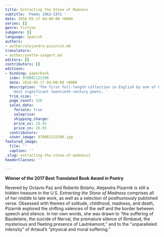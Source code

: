 ```yaml
---
title: Extracting the Stone of Madness
subtitle: 'Poems 1962–1972 '
date: 2016-05-17 04:00:00 +0000
series: []
genre: Fiction
subgenre: []
language: Spanish
authors:
- author/alejandra-pizarnik.md
translators:
- author/yvette-siegert.md
editors: []
contributors: []
editions:
- binding: paperback
  isbn: 978081122396
  date: 2016-05-17 04:00:00 +0000
  description: 'The first full-length collection in English by one of Latin America''s
    most significant twentieth-century poets. '
  trim_size: ''
  page_count: 320
  sales_data:
    forsale: true
    saleprice: 
    shipping_charge: 
    price_us: 18.95
    price_cn: 26.95
  contributors: 
  cover_image: 978081122396.jpg
featured_image:
  file: ''
  caption: ''
_slug: extracting-the-stone-of-madness1
headerClasses: ''

---
```

**Winner of the 2017 Best Translated Book Award in Poetry**

Revered by Octavio Paz and Roberto Bolaño, Alejandra Pizarnik is still a hidden treasure in the U.S. _Extracting the Stone of Madness_ comprises all of her middle to late work, as well as a selection of posthumously published verse. Obsessed with themes of solitude, childhood, madness, and death, Pizarnik explored the shifting valences of the self and the border between speech and silence. In her own words, she was drawn to “the suffering of Baudelaire, the suicide of Nerval, the premature silence of Rimbaud, the mysterious and fleeting presence of Lautréamont,” and to the “unparalleled intensity” of Artaud’s “physical and moral suffering.”

